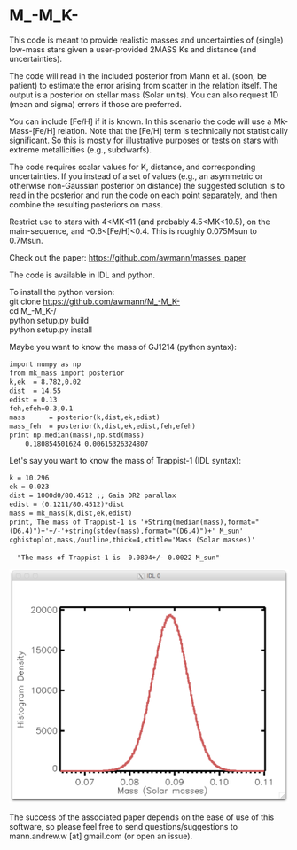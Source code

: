# M_-M_K-

This code is meant to provide realistic masses and uncertainties of (single) low-mass stars given a user-provided 2MASS Ks and distance (and uncertainties). 

The code will read in the included posterior from Mann et al. (soon, be patient) to estimate the error arising from scatter in the relation itself. The output is a posterior on stellar mass (Solar units). You can also request 1D (mean and sigma) errors if those are preferred.

You can include [Fe/H] if it is known. In this scenario the code will use a Mk-Mass-[Fe/H] relation. Note that the [Fe/H] term is technically not statistically significant. So this is mostly for illustrative purposes or tests on stars with extreme metallicities (e.g., subdwarfs). 

The code requires scalar values for K, distance, and corresponding uncertainties. If you instead of a set of values (e.g., an asymmetric or otherwise non-Gaussian posterior on distance) the suggested solution is to read in the posterior and run the code on each point separately, and then combine the resulting posteriors on mass.

Restrict use to stars with 4<MK<11 (and probably 4.5<MK<10.5), on the main-sequence, and -0.6<[Fe/H]<0.4. This is roughly 0.075Msun to 0.7Msun. 

Check out the paper:
https://github.com/awmann/masses_paper

The code is available in IDL and python.

To install the python version:  
git clone https://github.com/awmann/M_-M_K-  
cd M_-M_K-/  
python setup.py build  
python setup.py install  

Maybe you want to know the mass of GJ1214 (python syntax):
```
import numpy as np
from mk_mass import posterior
k,ek  = 8.782,0.02
dist  = 14.55
edist = 0.13
feh,efeh=0.3,0.1
mass      = posterior(k,dist,ek,edist)
mass_feh  = posterior(k,dist,ek,edist,feh,efeh)
print np.median(mass),np.std(mass)
	0.180854501624 0.00615326324807
```

Let's say you want to know the mass of Trappist-1 (IDL syntax):
```
k = 10.296 
ek = 0.023
dist = 1000d0/80.4512 ;; Gaia DR2 parallax
edist = (0.1211/80.4512)*dist
mass = mk_mass(k,dist,ek,edist)
print,'The mass of Trappist-1 is '+String(median(mass),format="(D6.4)")+'+/-'+string(stdev(mass),format="(D6.4)")+' M_sun'
cghistoplot,mass,/outline,thick=4,xtitle='Mass (Solar masses)'
  
  "The mass of Trappist-1 is  0.0894+/- 0.0022 M_sun"
```
  ![Histogram of the posterior](img/trappist_mass.png)


The success of the associated paper depends on the ease of use of this software, so please feel free to send questions/suggestions to mann.andrew.w [at] gmail.com (or open an issue). 




 
